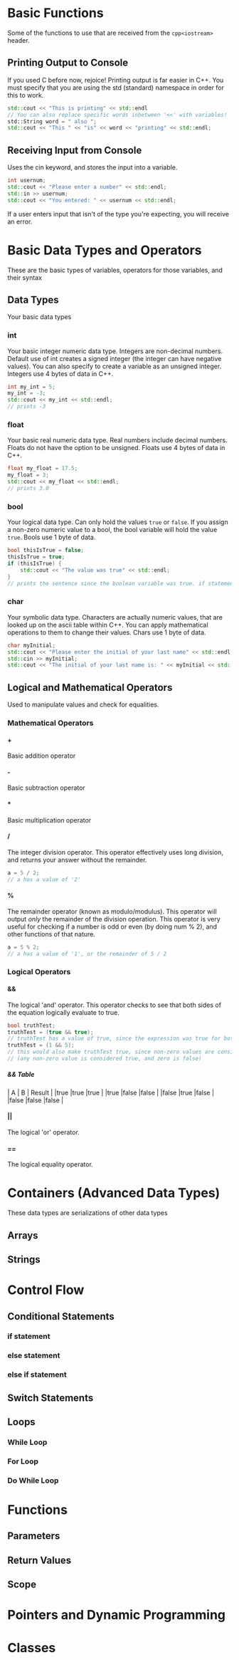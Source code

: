 # Basic Functions

Some of the functions to use that are received from the ```cpp<iostream>``` header.

## Printing Output to Console

If you used C before now, rejoice! Printing output is far easier in C++. You must specify that you are using the std (standard) namespace in order for this to work.
```cpp
std::cout << "This is printing" << std::endl
// You can also replace specific words inbetween '<<' with variables!
std::String word = " also ";
std::cout << "This " << "is" << word << "printing" << std::endl;
```

## Receiving Input from Console

Uses the cin keyword, and stores the input into a variable.
```cpp
int usernum;
std::cout << "Please enter a number" << std::endl;
std::in >> usernum;
std::cout << "You entered: " << usernum << std::endl;
```
If a user enters input that isn't of the type you're expecting, you will receive an error.

# Basic Data Types and Operators

These are the basic types of variables, operators for those variables, and their syntax

## Data Types

Your basic data types

### int

Your basic integer numeric data type. Integers are non-decimal numbers. Default use of int creates a signed integer (the integer can have negative values). You can also specify to create a variable as an unsigned integer. Integers use 4 bytes of data in C++.
```cpp
int my_int = 5;
my_int = -3;
std::cout << my_int << std::endl;
// prints -3
```

### float

Your basic real numeric data type. Real numbers include decimal numbers. Floats do not have the option to be unsigned. Floats use 4 bytes of data in C++.
```cpp
float my_float = 17.5;
my_float = 3;
std::cout << my_float << std::endl;
// prints 3.0
```

### bool

Your logical data type. Can only hold the values ```true``` or ```false```. If you assign a non-zero numeric value to a bool, the bool variable will hold the value ```true```. Bools use 1 byte of data.
```cpp
bool thisIsTrue = false;
thisIsTrue = true;
if (thisIsTrue) {
    std::cout << "The value was true" << std::endl;
}
// prints the sentence since the boolean variable was true. if statements will be covered more later.
```

### char

Your symbolic data type. Characters are actually numeric values, that are looked up on the ascii table within C++. You can apply mathematical operations to them to change their values. Chars use 1 byte of data.
```cpp
char myInitial;
std::cout << "Please enter the initial of your last name" << std::endl;
std::cin >> myInitial;
std::cout << "The initial of your last name is: " << myInitial << std::endl;
```

## Logical and Mathematical Operators

Used to manipulate values and check for equalities.

### Mathematical Operators

#### +

Basic addition operator

#### -

Basic subtraction operator

#### *

Basic multiplication operator

#### /

The integer division operator. This operator effectively uses long division, and returns your answer without the remainder.
```cpp
a = 5 / 2;
// a has a value of '2'
```

#### %

The remainder operator (known as modulo/modulus). This operator will output *only* the remainder of the division operation. This operator is very useful for checking if a number is odd or even (by doing num % 2), and other functions of that nature.
```cpp
a = 5 % 2;
// a has a value of '1', or the remainder of 5 / 2
```

### Logical Operators

#### &&

The logical 'and' operator. This operator checks to see that both sides of the equation logically evaluate to true.
```cpp
bool truthTest;
truthTest = (true && true);
// truthTest has a value of true, since the expression was true for both of its sides
truthTest = (1 && 5);
// this would also make truthTest true, since non-zero values are considered true
// (any non-zero value is considered true, and zero is false)
```

##### && Table

| A    |  B   | Result |
|true  |true  |true    |
|true  |false |false   |
|false |true  |false   |
|false |false |false   |

#### ||

The logical 'or' operator. 

#### ==

The logical equality operator.

# Containers (Advanced Data Types)

These data types are serializations of other data types

## Arrays

## Strings



# Control Flow

## Conditional Statements

### if statement

### else statement

### else if statement

## Switch Statements

## Loops

### While Loop

### For Loop

### Do While Loop



# Functions

## Parameters

## Return Values

## Scope



# Pointers and Dynamic Programming



# Classes